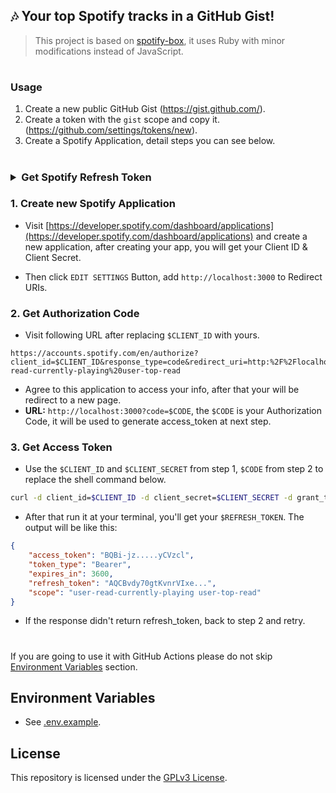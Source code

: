 ## 🎶 Your top Spotify tracks in a GitHub Gist!

> This project is based on [spotify-box](https://github.com/izayl/spotify-box), it uses Ruby with minor modifications instead of JavaScript.

#
### Usage

1. Create a new public GitHub Gist (<https://gist.github.com/>).
2. Create a token with the `gist` scope and copy it. (<https://github.com/settings/tokens/new>).
3. Create a Spotify Application, detail steps you can see below.

#
### <details><summary>Get Spotify Refresh Token</summary>
<p>

### 1. Create new Spotify Application

- Visit [https://developer.spotify.com/dashboard/applications](https://developer.spotify.com/dashboard/applications) and create a new application, after creating your app, you will get your Client ID & Client Secret.

- Then click `EDIT SETTINGS` Button, add `http://localhost:3000` to Redirect URIs.

### 2. Get Authorization Code

- Visit following URL after replacing `$CLIENT_ID` with yours.

```
https://accounts.spotify.com/en/authorize?client_id=$CLIENT_ID&response_type=code&redirect_uri=http:%2F%2Flocalhost:3000&scope=user-read-currently-playing%20user-top-read
```

- Agree to this application to access your info, after that your will be redirect to a new page.
- **URL:** `http://localhost:3000?code=$CODE`, the `$CODE` is your Authorization Code, it will be used to generate access_token at next step.

### 3. Get Access Token

- Use the `$CLIENT_ID` and `$CLIENT_SECRET` from step 1, `$CODE` from step 2 to replace the shell command below.

```sh
curl -d client_id=$CLIENT_ID -d client_secret=$CLIENT_SECRET -d grant_type=authorization_code -d code=$CODE -d redirect_uri=http://localhost:3000 https://accounts.spotify.com/api/token
```

- After that run it at your terminal, you'll get your `$REFRESH_TOKEN`. The output will be like this:

```json
{
    "access_token": "BQBi-jz.....yCVzcl",
    "token_type": "Bearer",
    "expires_in": 3600,
    "refresh_token": "AQCBvdy70gtKvnrVIxe...",
    "scope": "user-read-currently-playing user-top-read"
}
```

- If the response didn't return refresh_token, back to step 2 and retry.

</p>
</details>

#

If you are going to use it with GitHub Actions please do not skip [Environment Variables](README.md#-environment-variables) section.

## Environment Variables

- See [.env.example](.env.example).

## License

This repository is licensed under the [GPLv3 License](LICENSE.md).
